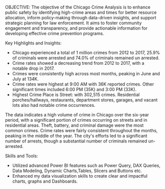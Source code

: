 OBJECTIVE:
The objective of the Chicago Crime Analysis is to enhance public safety by identifying high-crime areas and times for better resource allocation, inform policy-making through data-driven insights, and support strategic planning for law enforcement. 
It aims to foster community engagement and transparency, and provide actionable information for developing effective crime prevention programs.

Key Highlights and Insights:
- Chicago experienced a total of 1 million crimes from 2012 to 2017, 25.9% of criminals were arrested and 74.0% of criminals remained un arrested.
- Crime rates showed a decreasing trend from 2012 to 2017, with a notable drop in 2017.
- Crimes were consistently high across most months, peaking in June and July at 134K.
- Crime rates were highest at 9:00 AM with 36K reported crimes. Other significant times included 6:00 PM (35K) and 3:00 PM (33K).
- Highest Crime Place is Street: with 302,515 crimes. Residential porches/hallways, restaurants, department stores, garages, and vacant lots also had notable crime occurrences.

The data indicates a high volume of crime in Chicago over the six-year period, with a significant portion of crimes occurring on streets and in residential areas. 
Theft, battery, and criminal damage were the most common crimes. Crime rates were fairly consistent throughout the months, peaking in the middle of the year.
The city's efforts led to a significant number of arrests, though a substantial number of criminals remained un-arrested.

Skills and Tools:

- Utilized advanced Power BI features such as Power Query, DAX Queries, Data Modeling, Dynamic Charts,Tables, Slicers and Buttons etc.
- Enhanced my data visualization skills to create clear and impactful charts, graphs and Dashboards.

